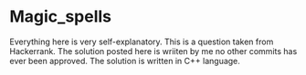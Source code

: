 # Magic_spells
Everything here is very self-explanatory.
This is a question taken from Hackerrank.
The solution posted here is wriiten by me no other commits has ever been approved.
The solution is written in C++ language.

